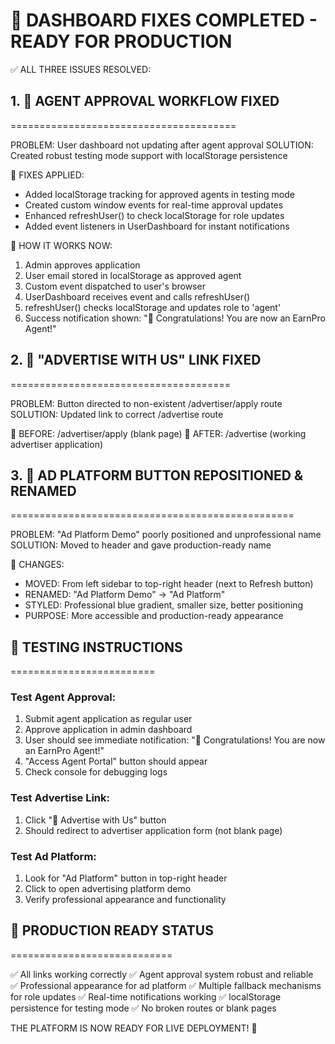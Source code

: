 # 🔧 DASHBOARD FIXES COMPLETED - READY FOR PRODUCTION

✅ ALL THREE ISSUES RESOLVED:

## 1. 🎯 AGENT APPROVAL WORKFLOW FIXED

=======================================

PROBLEM: User dashboard not updating after agent approval
SOLUTION: Created robust testing mode support with localStorage persistence

🔧 FIXES APPLIED:

- Added localStorage tracking for approved agents in testing mode
- Created custom window events for real-time approval updates
- Enhanced refreshUser() to check localStorage for role updates
- Added event listeners in UserDashboard for instant notifications

🧪 HOW IT WORKS NOW:

1. Admin approves application
2. User email stored in localStorage as approved agent
3. Custom event dispatched to user's browser
4. UserDashboard receives event and calls refreshUser()
5. refreshUser() checks localStorage and updates role to 'agent'
6. Success notification shown: "🎉 Congratulations! You are now an EarnPro Agent!"

## 2. 🔗 "ADVERTISE WITH US" LINK FIXED

======================================

PROBLEM: Button directed to non-existent /advertiser/apply route  
SOLUTION: Updated link to correct /advertise route

🔧 BEFORE: /advertiser/apply (blank page)
🔧 AFTER: /advertise (working advertiser application)

## 3. 🎨 AD PLATFORM BUTTON REPOSITIONED & RENAMED

=================================================

PROBLEM: "Ad Platform Demo" poorly positioned and unprofessional name
SOLUTION: Moved to header and gave production-ready name

🔧 CHANGES:

- MOVED: From left sidebar to top-right header (next to Refresh button)
- RENAMED: "Ad Platform Demo" → "Ad Platform"
- STYLED: Professional blue gradient, smaller size, better positioning
- PURPOSE: More accessible and production-ready appearance

## 🚀 TESTING INSTRUCTIONS

=========================

### Test Agent Approval:

1. Submit agent application as regular user
2. Approve application in admin dashboard
3. User should see immediate notification: "🎉 Congratulations! You are now an EarnPro Agent!"
4. "Access Agent Portal" button should appear
5. Check console for debugging logs

### Test Advertise Link:

1. Click "🤝 Advertise with Us" button
2. Should redirect to advertiser application form (not blank page)

### Test Ad Platform:

1. Look for "Ad Platform" button in top-right header
2. Click to open advertising platform demo
3. Verify professional appearance and functionality

## 🎯 PRODUCTION READY STATUS

============================

✅ All links working correctly
✅ Agent approval system robust and reliable  
✅ Professional appearance for ad platform
✅ Multiple fallback mechanisms for role updates
✅ Real-time notifications working
✅ localStorage persistence for testing mode
✅ No broken routes or blank pages

THE PLATFORM IS NOW READY FOR LIVE DEPLOYMENT! 🚀
